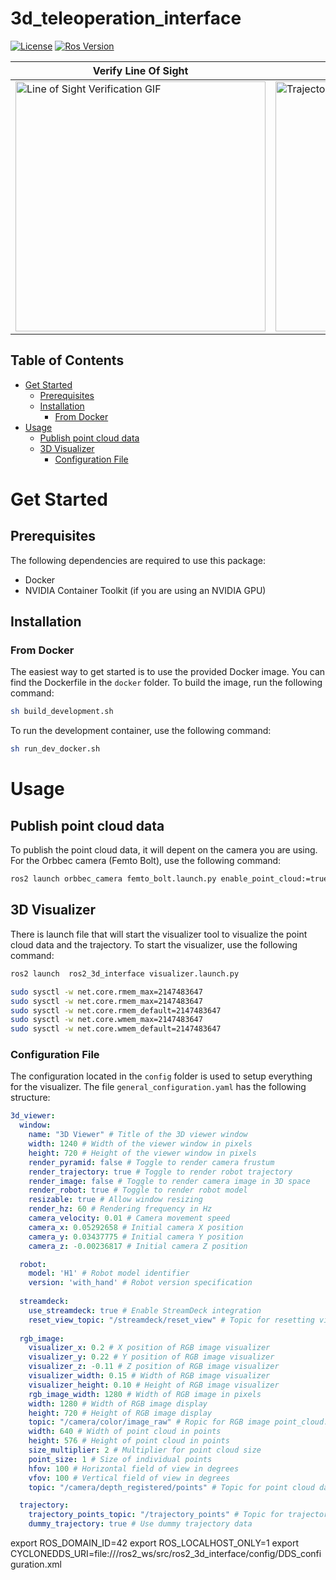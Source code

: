 # 3d_teleoperation_interface

[![License](https://img.shields.io/badge/License-BSD%203--Clause-blue.svg)](
https://opensource.org/licenses/BSD-3-Clause)
[![Ros Version](https://img.shields.io/badge/ROS2-Humble-green)](
https://docs.ros.org/en/humble/index.html)


| Verify Line Of Sight                                  | 3D Visualizer of the trajectory                     |
|-------------------------------------------------------|-----------------------------------------------------|
| <img src="https://github.com/hucebot/3d_teleoperation_interface/blob/dev/images/line_of_sight.gif" alt="Line of Sight Verification GIF" width="400"> | <img src="https://github.com/hucebot/3d_teleoperation_interface/blob/dev/images/trajectory_visualization.gif" alt="Trajectory Visualization GIF" width="400"> |


## Table of Contents
- [Get Started](#get-started)
  - [Prerequisites](#prerequisites)
  - [Installation](#installation)
    - [From Docker](#from-docker)
- [Usage](#usage)
    - [Publish point cloud data](#publish-point-cloud-data)
    - [3D Visualizer](#3d-visualizer)
        - [Configuration File](#configuration-file)

# Get Started

## Prerequisites

The following dependencies are required to use this package:
- Docker
- NVIDIA Container Toolkit (if you are using an NVIDIA GPU)

## Installation

### From Docker
The easiest way to get started is to use the provided Docker image. You can find the Dockerfile in the `docker` folder. To build the image, run the following command:

```bash
sh build_development.sh
```

To run the development container, use the following command:

```bash
sh run_dev_docker.sh
```

# Usage

## Publish point cloud data
To publish the point cloud data, it will depent on the camera you are using. For the Orbbec camera (Femto Bolt), use the following command:

```bash
ros2 launch orbbec_camera femto_bolt.launch.py enable_point_cloud:=true enable_colored_point_cloud:=true depth_width:=1024 depth_height:=1024 ir_width:=1024 ir_height:=1024 depth_fps:=15 ir_fps:=15
```

## 3D Visualizer
There is launch file that will start the visualizer tool to visualize the point cloud data and the trajectory. To start the visualizer, use the following command:

```bash
ros2 launch  ros2_3d_interface visualizer.launch.py
```

```bash
sudo sysctl -w net.core.rmem_max=2147483647
sudo sysctl -w net.core.rmem_max=2147483647
sudo sysctl -w net.core.rmem_default=2147483647
sudo sysctl -w net.core.wmem_max=2147483647
sudo sysctl -w net.core.wmem_default=2147483647
```

### Configuration File
The configuration located in the `config` folder is used to setup everything for the visualizer. The file `general_configuration.yaml` has the following structure:

```yaml
3d_viewer: 
  window:
    name: "3D Viewer" # Title of the 3D viewer window
    width: 1240 # Width of the viewer window in pixels
    height: 720 # Height of the viewer window in pixels
    render_pyramid: false # Toggle to render camera frustum
    render_trajectory: true # Toggle to render robot trajectory
    render_image: false # Toggle to render camera image in 3D space
    render_robot: true # Toggle to render robot model
    resizable: true # Allow window resizing
    render_hz: 60 # Rendering frequency in Hz
    camera_velocity: 0.01 # Camera movement speed
    camera_x: 0.05292658 # Initial camera X position
    camera_y: 0.03437775 # Initial camera Y position
    camera_z: -0.00236817 # Initial camera Z position 

  robot:
    model: 'H1' # Robot model identifier
    version: 'with_hand' # Robot version specification 
    
  streamdeck:
    use_streamdeck: true # Enable StreamDeck integration
    reset_view_topic: "/streamdeck/reset_view" # Topic for resetting view 
  
  rgb_image:
    visualizer_x: 0.2 # X position of RGB image visualizer
    visualizer_y: 0.22 # Y position of RGB image visualizer
    visualizer_z: -0.11 # Z position of RGB image visualizer
    visualizer_width: 0.15 # Width of RGB image visualizer
    visualizer_height: 0.10 # Height of RGB image visualizer
    rgb_image_width: 1280 # Width of RGB image in pixels
    width: 1280 # Width of RGB image display
    height: 720 # Height of RGB image display
    topic: "/camera/color/image_raw" # Ropic for RGB image point_cloud:
    width: 640 # Width of point cloud in points
    height: 576 # Height of point cloud in points
    size_multiplier: 2 # Multiplier for point cloud size
    point_size: 1 # Size of individual points
    hfov: 100 # Horizontal field of view in degrees
    vfov: 100 # Vertical field of view in degrees
    topic: "/camera/depth_registered/points" # Topic for point cloud data 

  trajectory:
    trajectory_points_topic: "/trajectory_points" # Topic for trajectory points
    dummy_trajectory: true # Use dummy trajectory data
```

export ROS_DOMAIN_ID=42
export ROS_LOCALHOST_ONLY=1
export CYCLONEDDS_URI=file:///ros2_ws/src/ros2_3d_interface/config/DDS_configuration.xml